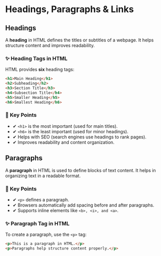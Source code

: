 # Headings, Paragraphs & Links

## Headings
A **heading** in HTML defines the titles or subtitles of a webpage. It helps structure content and improves readability.  

### ✨ Heading Tags in HTML  
HTML provides **six** heading tags:  

```html
<h1>Main Heading</h1>
<h2>Subheading</h2>
<h3>Section Title</h3>
<h4>Subsection Title</h4>
<h5>Smaller Heading</h5>
<h6>Smallest Heading</h6>
```
### 📌 Key Points

- ✔ `<h1>` is the most important (used for main titles).
- ✔ `<h6>` is the least important (used for minor headings).
- ✔ Helps with SEO (search engines use headings to rank pages).
- ✔ Improves readability and content organization.

## Paragraphs
A **paragraph** in HTML is used to define blocks of text content. It helps in organizing text in a readable format.  

### 📌 Key Points

- ✔ `<p>` defines a paragraph.
- ✔ Browsers automatically add spacing before and after paragraphs.
- ✔ Supports inline elements like `<b>, <i>, and <a>`.

### ✨ Paragraph Tag in HTML  
To create a paragraph, use the `<p>` tag:  
```html
<p>This is a paragraph in HTML.</p>
<p>Paragraphs help structure content properly.</p>
```